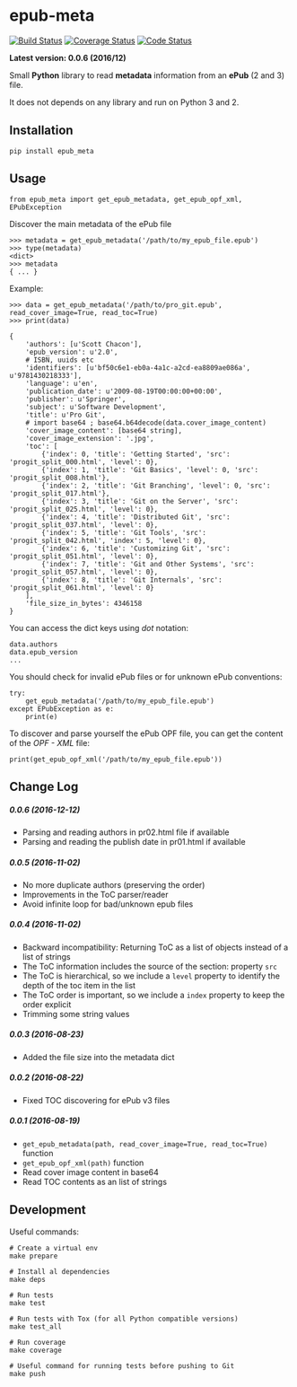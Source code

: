# epub-meta


[![Build Status](https://travis-ci.org/paulocheque/epub-meta.png?branch=master)](https://travis-ci.org/paulocheque/epub-meta)
[![Coverage Status](https://coveralls.io/repos/github/paulocheque/epub-meta/badge.svg?ts=1)](https://coveralls.io/github/paulocheque/epub-meta)
[![Code Status](https://landscape.io/github/paulocheque/epub-meta/master/landscape.png)](https://landscape.io/github/paulocheque/epub-meta/)


**Latest version: 0.0.6 (2016/12)**

Small **Python** library to read **metadata** information from an **ePub** (2 and 3) file. 

It does not depends on any library and run on Python 3 and 2.

## Installation

    pip install epub_meta

## Usage

    from epub_meta import get_epub_metadata, get_epub_opf_xml, EPubException

Discover the main metadata of the ePub file

    >>> metadata = get_epub_metadata('/path/to/my_epub_file.epub')
    >>> type(metadata)
    <dict>
    >>> metadata
    { ... }

Example:

    >>> data = get_epub_metadata('/path/to/pro_git.epub', read_cover_image=True, read_toc=True)
    >>> print(data)

    {
        'authors': [u'Scott Chacon'],
        'epub_version': u'2.0',
        # ISBN, uuids etc
        'identifiers': [u'bf50c6e1-eb0a-4a1c-a2cd-ea8809ae086a', u'9781430218333'],
        'language': u'en',
        'publication_date': u'2009-08-19T00:00:00+00:00',
        'publisher': u'Springer',
        'subject': u'Software Development',
        'title': u'Pro Git',
        # import base64 ; base64.b64decode(data.cover_image_content)
        'cover_image_content': [base64 string],
        'cover_image_extension': '.jpg',
        'toc': [
            {'index': 0, 'title': 'Getting Started', 'src': 'progit_split_000.html', 'level': 0},
            {'index': 1, 'title': 'Git Basics', 'level': 0, 'src': 'progit_split_008.html'},
            {'index': 2, 'title': 'Git Branching', 'level': 0, 'src': 'progit_split_017.html'},
            {'index': 3, 'title': 'Git on the Server', 'src': 'progit_split_025.html', 'level': 0},
            {'index': 4, 'title': 'Distributed Git', 'src': 'progit_split_037.html', 'level': 0},
            {'index': 5, 'title': 'Git Tools', 'src': 'progit_split_042.html', 'index': 5, 'level': 0},
            {'index': 6, 'title': 'Customizing Git', 'src': 'progit_split_051.html', 'level': 0},
            {'index': 7, 'title': 'Git and Other Systems', 'src': 'progit_split_057.html', 'level': 0},
            {'index': 8, 'title': 'Git Internals', 'src': 'progit_split_061.html', 'level': 0}
        ],
        'file_size_in_bytes': 4346158
    }

You can access the dict keys using *dot* notation:

    data.authors
    data.epub_version
    ...

You should check for invalid ePub files or for unknown ePub conventions:

    try:
        get_epub_metadata('/path/to/my_epub_file.epub')    
    except EPubException as e:
        print(e)

To discover and parse yourself the ePub OPF file, you can get the content of the *OPF - XML* file:

    print(get_epub_opf_xml('/path/to/my_epub_file.epub'))


## Change Log

##### 0.0.6 (2016-12-12)

- Parsing and reading authors in pr02.html file if available
- Parsing and reading the publish date in pr01.html if available

##### 0.0.5 (2016-11-02)

- No more duplicate authors (preserving the order)
- Improvements in the ToC parser/reader
- Avoid infinite loop for bad/unknown epub files

##### 0.0.4 (2016-11-02)

- Backward incompatibility: Returning ToC as a list of objects instead of a list of strings
- The ToC information includes the source of the section: property `src`
- The ToC is hierarchical, so we include a `level` property to identify the depth of the toc item in the list
- The ToC order is important, so we include a `index` property to keep the order explicit
- Trimming some string values

##### 0.0.3 (2016-08-23)

- Added the file size into the metadata dict

##### 0.0.2 (2016-08-22)

- Fixed TOC discovering for ePub v3 files

##### 0.0.1 (2016-08-19)

- `get_epub_metadata(path, read_cover_image=True, read_toc=True)` function
- `get_epub_opf_xml(path)` function
- Read cover image content in base64
- Read TOC contents as an list of strings


## Development

Useful commands:

    # Create a virtual env
    make prepare

    # Install al dependencies
    make deps

    # Run tests
    make test

    # Run tests with Tox (for all Python compatible versions)
    make test_all

    # Run coverage
    make coverage

    # Useful command for running tests before pushing to Git
    make push
